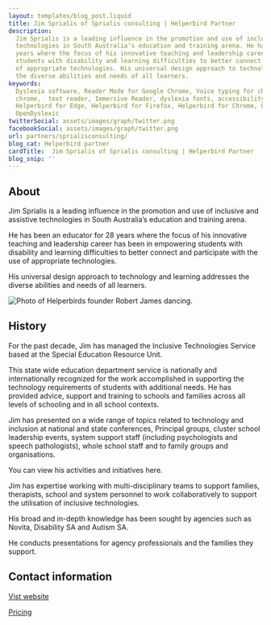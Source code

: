 ```yaml
---
layout: templates/blog_post.liquid
title: Jim Sprialis of Sprialis consulting | Helperbird Partner
description:
  Jim Sprialis is a leading influence in the promotion and use of inclusive and assistive
  technologies in South Australia’s education and training arena. He has been an educator for 28
  years where the focus of his innovative teaching and leadership career has been in empowering
  students with disability and learning difficulties to better connect and participate with the use
  of appropriate technologies. His universal design approach to technology and learning addresses
  the diverse abilities and needs of all learners.
keywords:
  Dyslexia software, Reader Mode for Google Chrome, Voice typing for chrome, Text to speech for
  chrome,  text reader, Immersive Reader, dyslexia fonts, accessibility software, dyslexia software,
  Helperbird for Edge, Helperbird for Firefox, Helperbird for Chrome, Opendyslexic for Chrome,
  OpenDyslexic
twitterSocial: assets/images/graph/twitter.png
facebookSocial: assets/images/graph/twitter.png
url: partners/sprialisconsulting/
blog_cat: Helperbird partner
cardTitle:  Jim Sprialis of Sprialis consulting | Helperbird Partner
blog_snip: ''
---
```


## About

Jim Sprialis is a leading influence in the promotion and use of inclusive and assistive technologies in South Australia’s education and training arena. 

He has been an educator for 28 years where the focus of his innovative teaching and leadership career has been in empowering students with disability and learning difficulties to better connect and participate with the use of appropriate technologies. 

His universal design approach to technology and learning addresses the diverse abilities and needs of all learners.

![Photo of Helperbirds founder Robert James dancing.](https://www.sprialisconsulting.com/uploads/3/0/7/0/30701617/dsc-0063_orig.jpg)


## History


For the past decade, Jim has managed the Inclusive Technologies Service based at the Special Education Resource Unit.  

This state wide education department service is nationally and internationally recognized for the work accomplished in supporting the technology requirements of students with additional needs.
He has provided advice, support and training to schools and families across all levels of schooling and in all school contexts.

Jim has presented on a wide range of topics related to technology and inclusion at national and
state conferences, Principal groups, cluster school leadership events, system support staff (including psychologists and speech pathologists), whole school staff and to family groups and organisations.

You can view his activities and initiatives here.

Jim has expertise working with multi-disciplinary teams to support families, therapists, school and system personnel to work collaboratively to support the utilisation of inclusive technologies. 

His broad and in-depth knowledge has been sought by agencies such as Novita, Disability SA and Autism SA. 

He conducts presentations for agency professionals and the families they support.

## Contact information

[Vist website](https://www.sprialisconsulting.com/about.html)

[Pricing](/pricing/)
